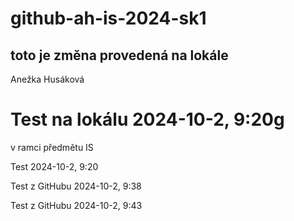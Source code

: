 # github-ah-is-2024-sk1

## toto je změna provedená na lokále

Anežka Husáková

Test na lokálu 2024-10-2, 9:20g
=======
v ramci předmětu IS

Test 2024-10-2, 9:20

Test z GitHubu 2024-10-2, 9:38

Test z GitHubu 2024-10-2, 9:43

